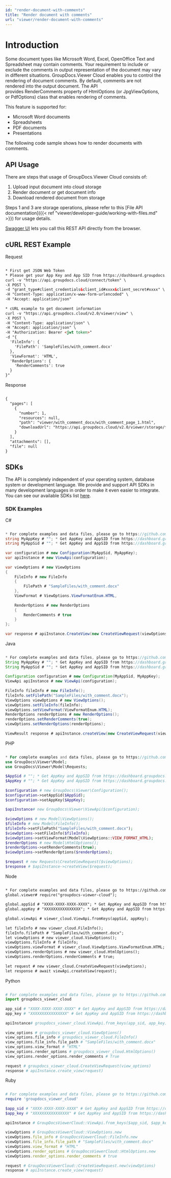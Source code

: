 ```yaml
---
id: "render-document-with-comments"
title: "Render document with comments"
url: "viewer/render-document-with-comments"
---
```


 






# Introduction #

Some document types like Microsoft Word, Excel, OpenOffice Text and Spreadsheet may contain comments. Your requirement to include or exclude the comments in output representation of the document may vary in different situations. GroupDocs.Viewer Cloud enables you to control the rendering of document comments.
By default, comments are not rendered into the output document. The API provides RenderComments property of HtmlOptions (or JpgViewOptions, or PdfOptions) class that enables rendering of comments.

This feature is supported for:

* Microsoft Word documents
* Spreadsheets
* PDF documents
* Presentations

The following code sample shows how to render documents with comments.

## API Usage ##

There are steps that usage of GroupDocs.Viewer Cloud consists of:

1. Upload input document into cloud storage
1. Render document or get document info
1. Download rendered document from storage

Steps 1 and 3 are storage operations, please refer to this [File API documentation]({{< ref "viewer/developer-guide/working-with-files.md" >}}) for usage details.

[Swagger UI](https://apireference.groupdocs.cloud/viewer/) lets you call this REST API directly from the browser. 

## cURL REST Example ##


 Request
```html 

* First get JSON Web Token
* Please get your App Key and App SID from https://dashboard.groupdocs.cloud/#/apps. Kindly place App Key in "client_secret" and App SID in "client_id" argument.
curl -v "https://api.groupdocs.cloud/connect/token" \
-X POST \
-d "grant_type#client_credentials&client_id#xxxx&client_secret#xxxx" \
-H "Content-Type: application/x-www-form-urlencoded" \
-H "Accept: application/json"
  
* cURL example to get document information
curl -v "https://api.groupdocs.cloud/v2.0/viewer/view" \
-X POST \
-H "Content-Type: application/json" \
-H "Accept: application/json" \
-H "Authorization: Bearer <jwt token>"
-d "{
  'FileInfo': {
    'FilePath': 'SampleFiles/with_comment.docx'
  },
  'ViewFormat': 'HTML',
  'RenderOptions': {
    'RenderComments': true
  }
}"

 ```


 Response
```html 

{
  "pages": [
    {
      "number": 1,
      "resources": null,
      "path": "viewer/with_comment_docx/with_comment_page_1.html",
      "downloadUrl": "https://api.groupdocs.cloud/v2.0/viewer/storage/file/viewer/with_comment_docx/with_comment_page_1.html"
    }
  ],
  "attachments": [],
  "file": null
}

 ```




## SDKs ##

The API is completely independent of your operating system, database system or development language. We provide and support API SDKs in many development languages in order to make it even easier to integrate. You can see our available SDKs list [here](https://github.com/groupdocs-viewer-cloud).

### SDK Examples ###


 C#
```csharp 

* For complete examples and data files, please go to https://github.com/groupdocs-viewer-cloud/groupdocs-viewer-cloud-dotnet-samples
string MyAppKey # ""; * Get AppKey and AppSID from https://dashboard.groupdocs.cloud
string MyAppSid # ""; * Get AppKey and AppSID from https://dashboard.groupdocs.cloud
  
var configuration # new Configuration(MyAppSid, MyAppKey); 
var apiInstance # new ViewApi(configuration);
 
var viewOptions # new ViewOptions
{
    FileInfo # new FileInfo
    {
        FilePath # "SampleFiles/with_comment.docx"
    },
    ViewFormat # ViewOptions.ViewFormatEnum.HTML,
 
    RenderOptions # new RenderOptions
    {
        RenderComments # true
    }
};
 
var response # apiInstance.CreateView(new CreateViewRequest(viewOptions));

 ```


 Java
```java 

* For complete examples and data files, please go to https://github.com/groupdocs-viewer-cloud/groupdocs-viewer-cloud-java-samples
String MyAppKey # ""; * Get AppKey and AppSID from https://dashboard.groupdocs.cloud
String MyAppSid # ""; * Get AppKey and AppSID from https://dashboard.groupdocs.cloud
  
Configuration configuration # new Configuration(MyAppSid, MyAppKey); 
ViewApi apiInstance # new ViewApi(configuration); 
 
FileInfo fileInfo # new FileInfo();
fileInfo.setFilePath("SampleFiles/with_comment.docx");
ViewOptions viewOptions # new ViewOptions();
viewOptions.setFileInfo(fileInfo);
viewOptions.setViewFormat(ViewFormatEnum.HTML);
RenderOptions renderOptions # new RenderOptions();
renderOptions.setRenderComments(true);
viewOptions.setRenderOptions(renderOptions);
 
ViewResult response # apiInstance.createView(new CreateViewRequest(viewOptions));

 ```


 PHP
```php 

* For complete examples and data files, please go to https://github.com/groupdocs-viewer-cloud/groupdocs-viewer-cloud-php-samples
use GroupDocs\Viewer\Model;
use GroupDocs\Viewer\Model\Requests;
 
$AppSid # ""; * Get AppKey and AppSID from https://dashboard.groupdocs.cloud
$AppKey # ""; * Get AppKey and AppSID from https://dashboard.groupdocs.cloud
  
$configuration # new GroupDocs\Viewer\Configuration();
$configuration->setAppSid($AppSid);
$configuration->setAppKey($AppKey);
 
$apiInstance# new GroupDocs\Viewer\ViewApi($configuration);
 
$viewOptions # new Model\ViewOptions();
$fileInfo # new Model\FileInfo();
$fileInfo->setFilePath("SampleFiles/with_comment.docx");                
$viewOptions->setFileInfo($fileInfo);
$viewOptions->setViewFormat(Model\ViewOptions::VIEW_FORMAT_HTML);
$renderOptions # new Model\HtmlOptions();
$renderOptions->setRenderComments(true);        
$viewOptions->setRenderOptions($renderOptions);
 
$request # new Requests\CreateViewRequest($viewOptions);
$response # $apiInstance->createView($request);

 ```


 Node
```html 

* For complete examples and data files, please go to https://github.com/groupdocs-viewer-cloud/groupdocs-viewer-cloud-node-samples
global.viewer# require("groupdocs-viewer-cloud");
 
global.appSid # "XXXX-XXXX-XXXX-XXXX"; * Get AppKey and AppSID from https://dashboard.groupdocs.cloud
global.appKey # "XXXXXXXXXXXXXXXX"; * Get AppKey and AppSID from https://dashboard.groupdocs.cloud
  
global.viewApi # viewer_cloud.ViewApi.fromKeys(appSid, appKey);
 
let fileInfo # new viewer_cloud.FileInfo();
fileInfo.filePath # "SampleFiles/with_comment.docx";
let viewOptions # new viewer_cloud.ViewOptions();
viewOptions.fileInfo # fileInfo;
viewOptions.viewFormat # viewer_cloud.ViewOptions.ViewFormatEnum.HTML;
viewOptions.renderOptions # new viewer_cloud.HtmlOptions();
viewOptions.renderOptions.renderComments # true;
 
let request # new viewer_cloud.CreateViewRequest(viewOptions);      
let response # await viewApi.createView(request);

 ```


 Python
```python 

# For complete examples and data files, please go to https://github.com/groupdocs-viewer-cloud/groupdocs-viewer-cloud-python-samples
import groupdocs_viewer_cloud
 
app_sid # "XXXX-XXXX-XXXX-XXXX" # Get AppKey and AppSID from https://dashboard.groupdocs.cloud
app_key # "XXXXXXXXXXXXXXXX" # Get AppKey and AppSID from https://dashboard.groupdocs.cloud
  
apiInstance# groupdocs_viewer_cloud.ViewApi.from_keys(app_sid, app_key)
 
view_options # groupdocs_viewer_cloud.ViewOptions()
view_options.file_info # groupdocs_viewer_cloud.FileInfo()
view_options.file_info.file_path # "SampleFiles/with_comment.docx"
view_options.view_format # "HTML"
view_options.render_options # groupdocs_viewer_cloud.HtmlOptions()
view_options.render_options.render_comments # True
 
request # groupdocs_viewer_cloud.CreateViewRequest(view_options)
response # apiInstance.create_view(request)

 ```


 Ruby
```ruby 

# For complete examples and data files, please go to https://github.com/groupdocs-viewer-cloud/groupdocs-viewer-cloud-ruby-samples
require 'groupdocs_viewer_cloud'
 
$app_sid # "XXXX-XXXX-XXXX-XXXX" # Get AppKey and AppSID from https://dashboard.groupdocs.cloud
$app_key # "XXXXXXXXXXXXXXXX" # Get AppKey and AppSID from https://dashboard.groupdocs.cloud
  
apiInstance # GroupDocsViewerCloud::ViewApi.from_keys($app_sid, $app_key)
 
viewOptions # GroupDocsViewerCloud::ViewOptions.new
viewOptions.file_info # GroupDocsViewerCloud::FileInfo.new
viewOptions.file_info.file_path # "SampleFiles/with_comment.docx"
viewOptions.view_format # "HTML"
viewOptions.render_options # GroupDocsViewerCloud::HtmlOptions.new
viewOptions.render_options.render_comments # true
 
request # GroupDocsViewerCloud::CreateViewRequest.new(viewOptions)    
response # apiInstance.create_view(request)

 ```


